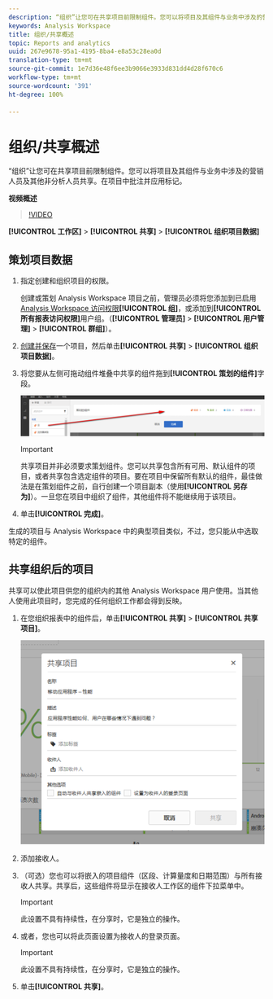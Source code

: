 ```yaml
---
description: “组织”让您可在共享项目前限制组件。您可以将项目及其组件与业务中涉及的营销人员及其他非分析人员共享。在项目中批注并应用标记。
keywords: Analysis Workspace
title: 组织/共享概述
topic: Reports and analytics
uuid: 267e9678-95a1-4195-8ba4-e8a53c28ea0d
translation-type: tm+mt
source-git-commit: 1e7d36e48f6ee3b9066e3933d831dd4d28f670c6
workflow-type: tm+mt
source-wordcount: '391'
ht-degree: 100%

---
```



# 组织/共享概述

“组织”让您可在共享项目前限制组件。您可以将项目及其组件与业务中涉及的营销人员及其他非分析人员共享。在项目中批注并应用标记。

**视频概述**

>[!VIDEO](https://www.youtube.com/watch?v=LJJRskdmlOg&amp;index=79&amp;t=0s&amp;list=PL2tCx83mn7GuNnQdYGOtlyCu0V5mEZ8sS)

**[!UICONTROL 工作区]** > **[!UICONTROL 共享]** > **[!UICONTROL 组织项目数据]**

## 策划项目数据

1. 指定创建和组织项目的权限。

   创建或策划 Analysis Workspace 项目之前，管理员必须将您添加到已启用 [Analysis Workspace 访问权限](https://docs.adobe.com/content/help/zh-Hans/analytics/admin/user-product-management/user-groups/groups.html)**[!UICONTROL 组]**，或添加到&#x200B;**[!UICONTROL 所有报表访问权限]**&#x200B;用户组。（**[!UICONTROL 管理员]** > **[!UICONTROL 用户管理]** > **[!UICONTROL 群组]**）。

1. [创建并保存](/help/analyze/analysis-workspace/build-workspace-project/t-freeform-project.md)一个项目，然后单击&#x200B;**[!UICONTROL 共享]** > **[!UICONTROL 组织项目数据]**。
1. 将您要从左侧可拖动组件堆叠中共享的组件拖到&#x200B;**[!UICONTROL 策划的组件]**&#x200B;字段。

   ![](assets/curated-components.png)

   >[!IMPORTANT]
   >
   >共享项目并非必须要求策划组件。您可以共享包含所有可用、默认组件的项目，或者共享包含选定组件的项目。要在项目中保留所有默认的组件，最佳做法是在策划组件之前，自行创建一个项目副本（使用&#x200B;**[!UICONTROL 另存为]**）。一旦您在项目中组织了组件，其他组件将不能继续用于该项目。

1. 单击&#x200B;**[!UICONTROL 完成]**。

生成的项目与 Analysis Workspace 中的典型项目类似，不过，您只能从中选取特定的组件。

## 共享组织后的项目

共享可以使此项目供您的组织内的其他 Analysis Workspace 用户使用。当其他人使用此项目时，您完成的任何组织工作都会得到反映。

1. 在您组织报表中的组件后，单击&#x200B;**[!UICONTROL 共享]** > **[!UICONTROL 共享项目]**。

   ![](assets/share_component.png)

1. 添加接收人。
1. （可选）您也可以将嵌入的项目组件（区段、计算量度和日期范围）与所有接收人共享。共享后，这些组件将显示在接收人工作区的组件下拉菜单中。

   >[!IMPORTANT]
   >
   >此设置不具有持续性，在分享时，它是独立的操作。

1. 或者，您也可以将此页面设置为接收人的登录页面。

   >[!IMPORTANT]
   >
   >此设置不具有持续性，在分享时，它是独立的操作。

1. 单击&#x200B;**[!UICONTROL 共享]**。
